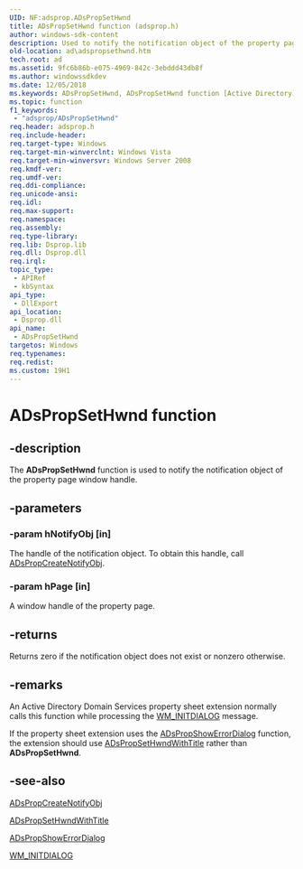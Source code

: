 ```yaml
---
UID: NF:adsprop.ADsPropSetHwnd
title: ADsPropSetHwnd function (adsprop.h)
author: windows-sdk-content
description: Used to notify the notification object of the property page window handle.
old-location: ad\adspropsethwnd.htm
tech.root: ad
ms.assetid: 9fc6b86b-e075-4969-842c-3ebddd43db8f
ms.author: windowssdkdev
ms.date: 12/05/2018
ms.keywords: ADsPropSetHwnd, ADsPropSetHwnd function [Active Directory], _glines_adspropsethwnd, ad.adspropsethwnd, adsprop/ADsPropSetHwnd
ms.topic: function
f1_keywords: 
 - "adsprop/ADsPropSetHwnd"
req.header: adsprop.h
req.include-header: 
req.target-type: Windows
req.target-min-winverclnt: Windows Vista
req.target-min-winversvr: Windows Server 2008
req.kmdf-ver: 
req.umdf-ver: 
req.ddi-compliance: 
req.unicode-ansi: 
req.idl: 
req.max-support: 
req.namespace: 
req.assembly: 
req.type-library: 
req.lib: Dsprop.lib
req.dll: Dsprop.dll
req.irql: 
topic_type:
 - APIRef
 - kbSyntax
api_type:
 - DllExport
api_location:
 - Dsprop.dll
api_name:
 - ADsPropSetHwnd
targetos: Windows
req.typenames: 
req.redist: 
ms.custom: 19H1
---
```


# ADsPropSetHwnd function


## -description


The <b>ADsPropSetHwnd</b> function is used to notify the notification object of the property page window handle.


## -parameters




### -param hNotifyObj [in]

The handle of the notification object. To obtain this handle, call <a href="https://docs.microsoft.com/windows/desktop/api/adsprop/nf-adsprop-adspropcreatenotifyobj">ADsPropCreateNotifyObj</a>.


### -param hPage [in]

A window handle of the property page.


## -returns



Returns zero if the notification object does not exist or nonzero otherwise.




## -remarks



An Active Directory Domain Services property sheet extension normally calls this function while processing the <a href="https://docs.microsoft.com/windows/desktop/dlgbox/wm-initdialog">WM_INITDIALOG</a> message.

If the property sheet extension uses the <a href="https://docs.microsoft.com/windows/desktop/api/adsprop/nf-adsprop-adspropshowerrordialog">ADsPropShowErrorDialog</a> function, the extension should use <a href="https://docs.microsoft.com/windows/desktop/api/adsprop/nf-adsprop-adspropsethwndwithtitle">ADsPropSetHwndWithTitle</a> rather than <b>ADsPropSetHwnd</b>.




## -see-also




<a href="https://docs.microsoft.com/windows/desktop/api/adsprop/nf-adsprop-adspropcreatenotifyobj">ADsPropCreateNotifyObj</a>



<a href="https://docs.microsoft.com/windows/desktop/api/adsprop/nf-adsprop-adspropsethwndwithtitle">ADsPropSetHwndWithTitle</a>



<a href="https://docs.microsoft.com/windows/desktop/api/adsprop/nf-adsprop-adspropshowerrordialog">ADsPropShowErrorDialog</a>



<a href="https://docs.microsoft.com/windows/desktop/dlgbox/wm-initdialog">WM_INITDIALOG</a>
 

 

